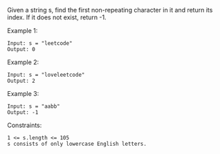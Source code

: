 Given a string s, find the first non-repeating character in it and return its index. If it does not exist, return -1.

 

Example 1:
```
Input: s = "leetcode"
Output: 0
```
Example 2:
```
Input: s = "loveleetcode"
Output: 2
```
Example 3:
```
Input: s = "aabb"
Output: -1
 ```

Constraints:
```
1 <= s.length <= 105
s consists of only lowercase English letters.
```
